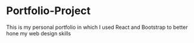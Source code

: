 # Portfolio-Project
This is my personal portfolio in which I used React and Bootstrap to better hone my web design skills
